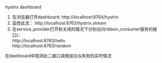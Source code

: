 hystrix dashboard

1. 在浏览器打开dashboard: http://localhost:8764/hystrix  
2. 监控此流： http://localhost:8763/hystrix.stream  
3. 在service_provider打开和关闭的情况下分别访问ribbon_consumer服务的接口L:  
http://localhost:8763/hello  
http://localhost:8763/random  
  
在dashboard中观测此二接口调用成功与失败的实时情况